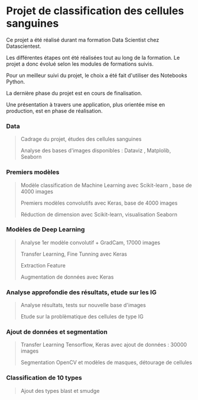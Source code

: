 # Projet de classification des cellules sanguines

Ce projet a été réalisé durant ma formation Data Scientist chez Datascientest.

Les différentes étapes ont été réalisées tout au long de la formation. Le projet a donc évolué selon les modules de formations suivis.

Pour un meilleur suivi du projet, le choix a été fait d'utiliser des Notebooks Python. 

La dernière phase du projet est en cours de finalisation.

Une présentation à travers une application, plus orientée mise en production, est en phase de réalisation.

### Data
> Cadrage du projet, études des cellules sanguines
>
> Analyse des bases d'images disponibles : Dataviz , Matplolib, Seaborn

### Premiers modèles
> Modèle classification de Machine Learning avec Scikit-learn , base de 4000 images
>
> Premiers modèles convolutifs avec Keras, base de 4000 images
>
> Réduction de dimension avec Scikit-learn, visualisation Seaborn

### Modèles de Deep Learning
> Analyse 1er modèle convolutif + GradCam, 17000 images
>
> Transfer Learning, Fine Tunning avec Keras
>
> Extraction Feature
>
> Augmentation de données avec Keras

### Analyse approfondie des résultats, etude sur les IG
> Analyse résultats, tests sur nouvelle base d'images
>
> Etude sur la problèmatique des cellules de type IG

### Ajout de données et segmentation
> Transfer Learning Tensorflow, Keras avec ajout de données : 30000 images
>
> Segmentation OpenCV et modèles de masques, détourage de cellules

### Classification de 10 types
> Ajout des types blast et smudge
